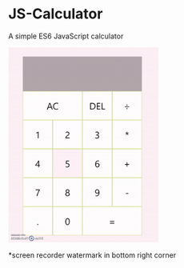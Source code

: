 # JS-Calculator
A simple ES6 JavaScript calculator

<img src="/gif/js calculator.gif" height="390" width="300">

<p>*screen recorder watermark in bottom right corner</p>
